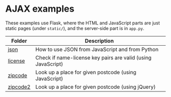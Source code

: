 # AJAX examples

These examples use Flask, where the HTML and JavaScript parts are just static pages (under `static/`), and the server-side part is in `app.py`.

| Folder | Description |
| -- | -- |
| [json](json/) | How to use JSON from JavaScript and from Python |
| [license](license/) | Check if name-license key pairs are valid (using JavaScript) |
| [zipcode](zipcode/) | Look up a place for given postcode (using JavaScript) |
| [zipcode2](zipcode2/) | Look up a place for given postcode (using jQuery) |
